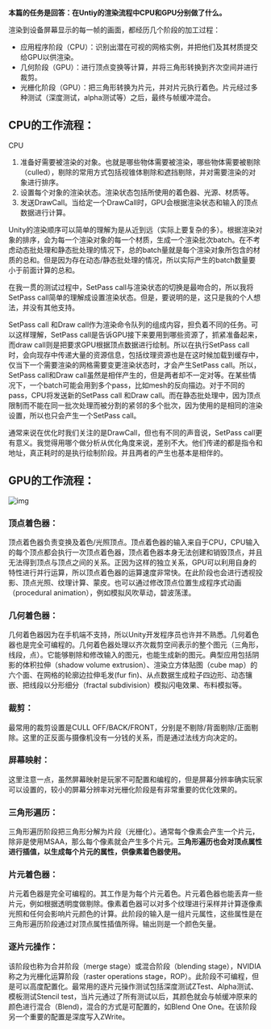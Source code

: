 **本篇的任务是回答：在Untiy的渲染流程中CPU和GPU分别做了什么。**

渲染到设备屏幕显示的每一帧的画面，都经历几个阶段的加工过程：

- 应用程序阶段（CPU）：识别出潜在可视的网格实例，并把他们及其材质提交给GPU以供渲染。
- 几何阶段（GPU）：进行顶点变换等计算，并将三角形转换到齐次空间并进行裁剪。
- 光栅化阶段（GPU）：把三角形转换为片元，并对片元执行着色。片元经过多种测试（深度测试，alpha测试等）之后，最终与帧缓冲混合。

## CPU的工作流程：

CPU

1. 准备好需要被渲染的对象。也就是哪些物体需要被渲染，哪些物体需要被剔除（culled），剔除的常用方式包括视锥体剔除和遮挡剔除，并对需要渲染的对象进行排序。
2. 设置每个对象的渲染状态。渲染状态包括所使用的着色器、光源、材质等。
3. 发送DrawCall。当给定一个DrawCall时，GPU会根据渲染状态和输入的顶点数据进行计算。 

Unity的渲染顺序可以简单的理解为是从近到远（实际上要复杂的多）。根据渲染对象的排序，会为每一个渲染对象的每一个材质，生成一个渲染批次batch。在不考虑动态批处理和静态批处理的情况下，总的batch量就是每个渲染对象所包含的材质的总和。但是因为存在动态/静态批处理的情况，所以实际产生的batch数量要小于前面计算的总和。

在我一贯的测试过程中，SetPass call与渲染状态的切换是最吻合的，所以我将SetPass call简单的理解成设置渲染状态。但是，要说明的是，这只是我的个人想法，并没有其他支持。

SetPass call 和Draw call作为渲染命令队列的组成内容，担负着不同的任务。可以这样理解，SetPass call是告诉GPU接下来要用到哪些资源了，抓紧准备起来，而draw call则是把要求GPU根据顶点数据进行绘制。所以在执行SetPass call时，会向现存中传递大量的资源信息，包括纹理资源也是在这时候加载到缓存中，仅当下一个需要渲染的网格需要变更渲染状态时，才会产生SetPass call。所以，SetPass call和Draw call虽然是相伴产生的，但是两者却不一定对等。在某些情况下，一个batch可能会用到多个pass，比如mesh的反向描边。对于不同的pass，CPU将发送新的SetPass call 和Draw call。而在静态批处理中，因为顶点限制而不能在同一批次处理而被分割的紧邻的多个批次，因为使用的是相同的渲染设置，所以也只会产生一个SetPass call。

通常来说在优化时我们关注的是DrawCall，但也有不同的声音说，SetPass call更有意义。我觉得用哪个做分析从优化角度来说，差别不大。他们传递的都是指令和地址，真正耗时的是执行绘制阶段。并且两者的产生也基本是相伴的。

## GPU的工作流程：

![img](https://img-blog.csdnimg.cn/2019120418571368.jpg?x-oss-process=image/watermark,type_ZmFuZ3poZW5naGVpdGk,shadow_10,text_aHR0cHM6Ly9ibG9nLmNzZG4ubmV0L3UwMTAxMzM2MTA=,size_16,color_FFFFFF,t_70)

### 顶点着色器：

顶点着色器负责变换及着色/光照顶点。顶点着色器的输入来自于CPU，CPU输入的每个顶点都会执行一次顶点着色器，顶点着色器本身无法创建和销毁顶点，并且无法得到顶点与顶点之间的关系。正因为这样的独立关系，GPU可以利用自身的特性进行并行运算，所以顶点着色器的运算速度非常快。在此阶段也会进行透视投影、顶点光照、纹理计算、蒙皮。也可以通过修改顶点位置生成程序式动画（procedural animation），例如模拟风吹草动，碧波荡漾。

### 几何着色器：

几何着色器因为在手机端不支持，所以Unity开发程序员也许并不熟悉。几何着色器也是完全可编程的。几何着色器处理以齐次裁剪空间表示的整个图元（三角形，线段，点）。它能够剔除和修改输入的图元，也能生成新的图元。典型应用包括阴影的体积拉伸（shadow volume extrusion）、渲染立方体贴图（cube map）的六个面、在网格的轮廓边拉伸毛发(fur fin)、从点数据生成粒子四边形、动态镶嵌、把线段以分形细分（fractal subdivision）模拟闪电效果、布料模拟等。

### 裁剪：

最常用的裁剪设置是CULL OFF/BACK/FRONT，分别是不剔除/背面剔除/正面剔除。这里的正反面与摄像机没有一分钱的关系，而是通过法线方向决定的。

### 屏幕映射：

这里注意一点，虽然屏幕映射是玩家不可配置和编程的，但是屏幕分辨率确实玩家可以设置的，较小的屏幕分辨率对光栅化阶段是有非常重要的优化效果的。

### 三角形遍历：

三角形遍历阶段把三角形分解为片段（光栅化）。通常每个像素会产生一个片元，除非是使用MSAA，那么每个像素就会产生多个片元。**三角形遍历也会对顶点属性进行插值，以生成每个片元的属性，供像素着色器使用。**

### 片元着色器：

片元着色器是完全可编程的。其工作是为每个片元着色。片元着色器也能丢弃一些片元，例如根据透明度做剔除。像素着色器可以对多个纹理进行采样并计算逐像素光照和任何会影响片元颜色的计算。此阶段的输入是一组片元属性，这些属性是在三角形遍历阶段通过对顶点属性插值所得。输出则是一个颜色矢量。

### 逐片元操作：

该阶段也称为合并阶段（merge stage）或混合阶段（blending stage），NVIDIA称之为光栅化运算阶段（raster operations stage，ROP）。此阶段不可编程，但是可以高度配置化。最常用的逐片元操作测试包括深度测试ZTest、Alpha测试、模板测试Stencil test，当片元通过了所有测试以后，其颜色就会与帧缓冲原来的颜色进行混合（Blend)，混合的方式是可配置的，如Blend One One。在该阶段另一个重要的配置是深度写入ZWrite。

 

 

 

 

 

 

 

 

 

 